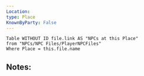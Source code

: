 ```yaml
---
Location:
type: Place
KnownByParty: False
---
```


```dataview
Table WITHOUT ID file.link AS "NPCs at this Place"
from "NPCs/NPC Files/PlayerNPCFiles"
Where Place = this.file.name
```

## Notes:
